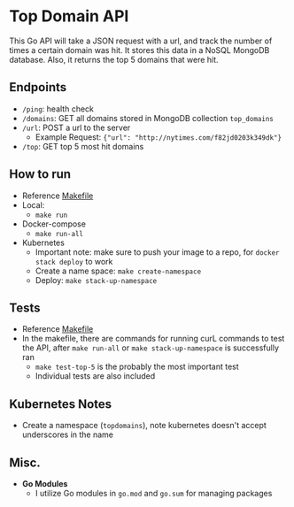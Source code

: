 # Top Domain API
This Go API will take a JSON request with a url, and track the number of times a certain domain was hit. It stores this data in a NoSQL MongoDB database. Also, it returns the top 5 domains that were hit. 

## Endpoints
- `/ping`: health check
- `/domains`: GET all domains stored in MongoDB collection `top_domains`
- `/url`: POST a url to the server 
    - Example Request: `{"url": "http://nytimes.com/f82jd0203k349dk"}`
- `/top`: GET top 5 most hit domains

## How to run
- Reference [Makefile](./Makefile)
- Local:
    - `make run`
- Docker-compose
    - `make run-all`
- Kubernetes
    - Important note: make sure to push your image to a repo, for `docker stack deploy` to work
    - Create a name space: `make create-namespace`
    - Deploy: `make stack-up-namespace`

## Tests
- Reference [Makefile](./Makefile)
- In the makefile, there are commands for running curL commands to test the API, after `make run-all` or `make stack-up-namespace` is successfully ran
    - `make test-top-5` is the probably the most important test
    - Individual tests are also included

## Kubernetes Notes
- Create a namespace (`topdomains`), note kubernetes doesn't accept underscores in the name

## Misc.
- **Go Modules**
    - I utilize Go modules in `go.mod` and `go.sum` for managing packages
